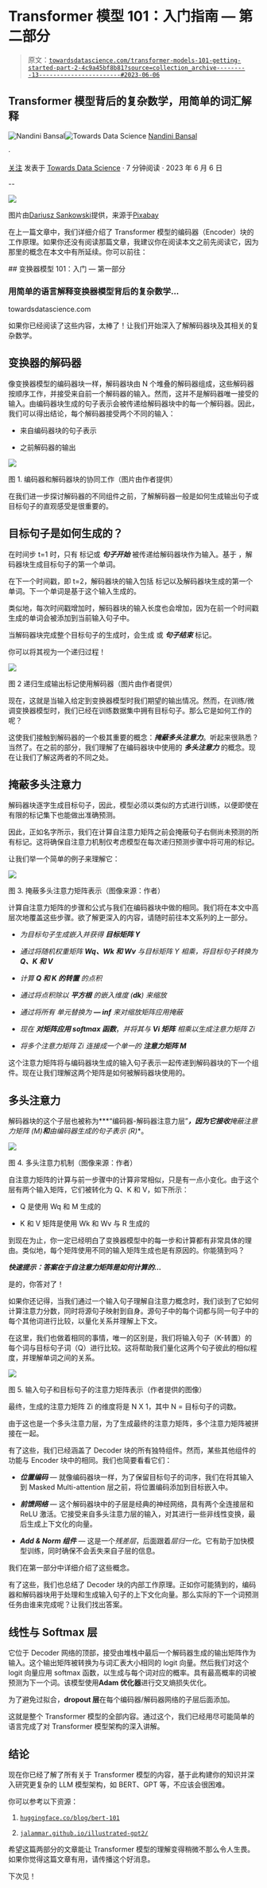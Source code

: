 # Transformer 模型 101：入门指南 — 第二部分

> 原文：[`towardsdatascience.com/transformer-models-101-getting-started-part-2-4c9a45bf8b81?source=collection_archive---------13-----------------------#2023-06-06`](https://towardsdatascience.com/transformer-models-101-getting-started-part-2-4c9a45bf8b81?source=collection_archive---------13-----------------------#2023-06-06)

## Transformer 模型背后的复杂数学，用简单的词汇解释

[](https://nandinibansal1811.medium.com/?source=post_page-----4c9a45bf8b81--------------------------------)![Nandini Bansal](https://nandinibansal1811.medium.com/?source=post_page-----4c9a45bf8b81--------------------------------)[](https://towardsdatascience.com/?source=post_page-----4c9a45bf8b81--------------------------------)![Towards Data Science](https://towardsdatascience.com/?source=post_page-----4c9a45bf8b81--------------------------------) [Nandini Bansal](https://nandinibansal1811.medium.com/?source=post_page-----4c9a45bf8b81--------------------------------)

·

[关注](https://medium.com/m/signin?actionUrl=https%3A%2F%2Fmedium.com%2F_%2Fsubscribe%2Fuser%2Fc41c26af0465&operation=register&redirect=https%3A%2F%2Ftowardsdatascience.com%2Ftransformer-models-101-getting-started-part-2-4c9a45bf8b81&user=Nandini+Bansal&userId=c41c26af0465&source=post_page-c41c26af0465----4c9a45bf8b81---------------------post_header-----------) 发表于 [Towards Data Science](https://towardsdatascience.com/?source=post_page-----4c9a45bf8b81--------------------------------) · 7 分钟阅读 · 2023 年 6 月 6 日[](https://medium.com/m/signin?actionUrl=https%3A%2F%2Fmedium.com%2F_%2Fvote%2Ftowards-data-science%2F4c9a45bf8b81&operation=register&redirect=https%3A%2F%2Ftowardsdatascience.com%2Ftransformer-models-101-getting-started-part-2-4c9a45bf8b81&user=Nandini+Bansal&userId=c41c26af0465&source=-----4c9a45bf8b81---------------------clap_footer-----------)

--

[](https://medium.com/m/signin?actionUrl=https%3A%2F%2Fmedium.com%2F_%2Fbookmark%2Fp%2F4c9a45bf8b81&operation=register&redirect=https%3A%2F%2Ftowardsdatascience.com%2Ftransformer-models-101-getting-started-part-2-4c9a45bf8b81&source=-----4c9a45bf8b81---------------------bookmark_footer-----------)![](img/b598c04052b566c5fdd8e24dde8376ae.png)

图片由[Dariusz Sankowski](https://pixabay.com/users/dariuszsankowski-1441456/?utm_source=link-attribution&utm_medium=referral&utm_campaign=image&utm_content=1052010)提供，来源于[Pixabay](https://pixabay.com//?utm_source=link-attribution&utm_medium=referral&utm_campaign=image&utm_content=1052010)

在上一篇文章中，我们详细介绍了 Transformer 模型的编码器（Encoder）块的工作原理。如果你还没有阅读那篇文章，我建议你在阅读本文之前先阅读它，因为那里的概念在本文中有所延续。你可以前往：

[](/transformer-models-101-getting-started-part-1-b3a77ccfa14d?source=post_page-----4c9a45bf8b81--------------------------------) ## 变换器模型 101：入门 — 第一部分

### 用简单的语言解释变换器模型背后的复杂数学...

towardsdatascience.com

如果你已经阅读了这些内容，太棒了！让我们开始深入了解解码器块及其相关的复杂数学。

## 变换器的解码器

像变换器模型的编码器块一样，解码器块由 N 个堆叠的解码器组成，这些解码器按顺序工作，并接受来自前一个解码器的输入。然而，这并不是解码器唯一接受的输入。由编码器块生成的句子表示会被传递给解码器块中的每一个解码器。因此，我们可以得出结论，每个解码器接受两个不同的输入：

+   来自编码器块的句子表示

+   之前解码器的输出

![](img/1144b091a8021ae2198f3598dc9f9afe.png)

图 1\. 编码器和解码器块的协同工作（图片由作者提供）

在我们进一步探讨解码器的不同组件之前，了解解码器一般是如何生成输出句子或目标句子的直观感受是很重要的。

## 目标句子是如何生成的？

在时间步 t=1 时，只有 <sos> 标记或 ***句子开始*** 被传递给解码器块作为输入。基于 <sos>，解码器块生成目标句子的第一个单词。

在下一个时间戳，即 t=2，解码器块的输入包括 <sos> 标记以及解码器块生成的第一个单词。下一个单词是基于这个输入生成的。

类似地，每次时间戳增加时，解码器块的输入长度也会增加，因为在前一个时间戳生成的单词会被添加到当前输入句子中。

当解码器块完成整个目标句子的生成时，会生成 <eos> 或 ***句子结束*** 标记。

你可以将其视为一个递归过程！

![](img/c4f83c9c11b7f68dfa0f7df38ef85dfc.png)

图 2 递归生成输出标记使用解码器（图片由作者提供）

现在，这就是当输入给定到变换器模型时我们期望的输出情况。然而，在训练/微调变换器模型时，我们已经在训练数据集中拥有目标句子。那么它是如何工作的呢？

这使我们接触到解码器的一个极其重要的概念：***掩蔽多头注意力***。听起来很熟悉？当然了。在之前的部分，我们理解了在编码器块中使用的 ***多头注意力*** 的概念。现在让我们了解这两者的不同之处。

## 掩蔽多头注意力

解码器块逐字生成目标句子，因此，模型必须以类似的方式进行训练，以便即使在有限的标记集下也能做出准确预测。

因此，正如名字所示，我们在计算自注意力矩阵之前会掩蔽句子右侧尚未预测的所有标记。这将确保自注意力机制仅考虑模型在每次递归预测步骤中将可用的标记。

让我们举一个简单的例子来理解它：

![](img/f70b358e28c8796b99a4b8f0b931c107.png)

图 3\. 掩蔽多头注意力矩阵表示（图像来源：作者）

计算自注意力矩阵的步骤和公式与我们在编码器块中做的相同。我们将在本文中高层次地覆盖这些步骤。欲了解更深入的内容，请随时前往本文系列的上一部分。

+   *为目标句子生成嵌入并获得* ***目标矩阵 Y***

+   *通过将随机权重矩阵* ***Wq、Wk 和 Wv*** *与目标矩阵 Y 相乘，将目标句子转换为* ***Q、K 和 V***

+   *计算* ***Q 和 K 的转置*** *的点积*

+   *通过将点积除以* ***平方根*** *的嵌入维度 (****dk****) 来缩放*

+   *通过将所有* ***<mask>*** *单元替换为* ***— inf*** *来对缩放矩阵应用掩蔽*

+   *现在* ***对矩阵应用 softmax 函数***，*并将其与* ***Vi 矩阵*** *相乘以生成注意力矩阵 Zi*

+   *将多个注意力矩阵 Zi 连接成一个单一的* ***注意力矩阵 M***

这个注意力矩阵将与编码器块生成的输入句子表示一起传递到解码器块的下一个组件。现在让我们理解这两个矩阵是如何被解码器块使用的。

## 多头注意力

解码器块的这个子层也被称为***“编码器-解码器注意力层”***，因为它接收**掩蔽注意力矩阵 (M)**和**由编码器生成的句子表示 (R)**。

![](img/42c44b268b7f30a8506a35f82570c2be.png)

图 4\. 多头注意力机制（图像来源：作者）

自注意力矩阵的计算与前一步骤中的计算非常相似，只是有一点小变化。由于这个层有两个输入矩阵，它们被转化为 Q、K 和 V，如下所示：

+   Q 是使用 Wq 和 M 生成的

+   K 和 V 矩阵是使用 Wk 和 Wv 与 R 生成的

到现在为止，你一定已经明白了变换器模型中的每一步和计算都有非常具体的理由。类似地，每个矩阵使用不同的输入矩阵生成也是有原因的。你能猜到吗？

***快速提示：答案在于自注意力矩阵是如何计算的…***

是的，你答对了！

如果你还记得，当我们通过一个输入句子理解自注意力概念时，我们谈到了它如何计算注意力分数，同时将源句子映射到自身。源句子中的每个词都与同一句子中的每个其他词进行比较，以量化关系并理解上下文。

在这里，我们也做着相同的事情，唯一的区别是，我们将输入句子（K-转置）的每个词与目标句子词（Q）进行比较。这将帮助我们量化这两个句子彼此的相似程度，并理解单词之间的关系。

![](img/a2c20a503086986041db5f326a124c28.png)

图 5\. 输入句子和目标句子的注意力矩阵表示（作者提供的图像）

最终，生成的注意力矩阵 Zi 的维度将是 N X 1，其中 N = 目标句子的词数。

由于这也是一个多头注意力层，为了生成最终的注意力矩阵，多个注意力矩阵被拼接在一起。

有了这些，我们已经涵盖了 Decoder 块的所有独特组件。然而，某些其他组件的功能与 Encoder 块中的相同。我们也简要看看它们：

+   ***位置编码*** — 就像编码器块一样，为了保留目标句子的词序，我们在将其输入到 Masked Multi-attention 层之前，将位置编码添加到目标嵌入中。

+   ***前馈网络*** — 这个解码器块中的子层是经典的神经网络，具有两个全连接层和 ReLU 激活。它接受来自多头注意力层的输入，对其进行一些非线性变换，最后生成上下文化的向量。

+   ***Add & Norm 组件*** — 这是一个*残差层*，后面跟着*层归一化*。它有助于加快模型训练，同时确保不会丢失来自子层的信息。

我们在第一部分中详细介绍了这些概念。

有了这些，我们也总结了 Decoder 块的内部工作原理。正如你可能猜到的，编码器和解码器块用于处理和生成输入句子的上下文化向量。那么实际的下一个词预测任务由谁来完成呢？让我们找出答案。

## 线性与 Softmax 层

它位于 Decoder 网络的顶部，接受由堆栈中最后一个解码器生成的输出矩阵作为输入。这个输出矩阵被转换为与词汇表大小相同的 logit 向量。然后我们对这个 logit 向量应用 softmax 函数，以生成与每个词对应的概率。具有最高概率的词被预测为下一个词。该模型使用**Adam 优化器**进行交叉熵损失优化。

为了避免过拟合，**dropout 层**在每个编码器/解码器网络的子层后面添加。

这就是整个 Transformer 模型的全部内容。通过这个，我们已经用尽可能简单的语言完成了对 Transformer 模型架构的深入讲解。

## 结论

现在你已经了解了所有关于 Transformer 模型的内容，基于此构建你的知识并深入研究更复杂的 LLM 模型架构，如 BERT、GPT 等，不应该会很困难。

你可以参考以下资源：

1.  [`huggingface.co/blog/bert-101`](https://huggingface.co/blog/bert-101)

1.  [`jalammar.github.io/illustrated-gpt2/`](https://jalammar.github.io/illustrated-gpt2/)

希望这篇两部分的文章能让 Transformer 模型的理解变得稍微不那么令人生畏。如果你觉得这篇文章有用，请传播这个好消息。

下次见！
